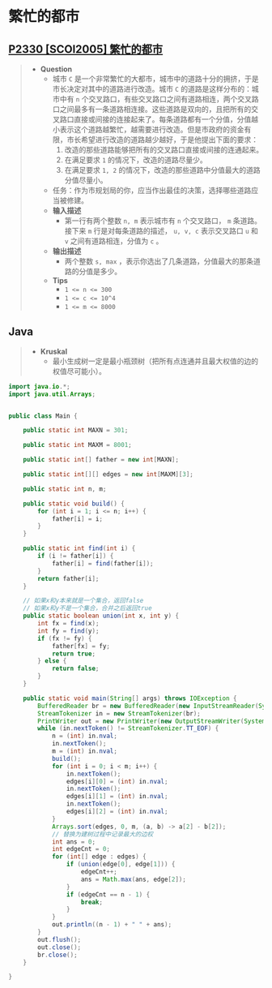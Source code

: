 # 繁忙的都市

## [P2330 [SCOI2005] 繁忙的都市](https://www.luogu.com.cn/problem/P2330)

> - **Question**
>   - 城市 `C` 是一个非常繁忙的大都市，城市中的道路十分的拥挤，于是市长决定对其中的道路进行改造。城市 `C` 的道路是这样分布的：城市中有 `n` 个交叉路口，有些交叉路口之间有道路相连，两个交叉路口之间最多有一条道路相连接。这些道路是双向的，且把所有的交叉路口直接或间接的连接起来了。每条道路都有一个分值，分值越小表示这个道路越繁忙，越需要进行改造。但是市政府的资金有限，市长希望进行改造的道路越少越好，于是他提出下面的要求：
>     1. 改造的那些道路能够把所有的交叉路口直接或间接的连通起来。
>     2. 在满足要求 `1` 的情况下，改造的道路尽量少。
>     3. 在满足要求 `1, 2` 的情况下，改造的那些道路中分值最大的道路分值尽量小。
>   - 任务：作为市规划局的你，应当作出最佳的决策，选择哪些道路应当被修建。
>   - **输入描述**
>     - 第一行有两个整数 `n, m` 表示城市有 `n` 个交叉路口， `m` 条道路。接下来 `m` 行是对每条道路的描述， `u, v, c` 表示交叉路口 `u` 和 `v` 之间有道路相连，分值为 `c` 。
>   - **输出描述**
>     - 两个整数 `s, max` ，表示你选出了几条道路，分值最大的那条道路的分值是多少。
>   - **Tips**
>     - `1 <= n <= 300`
>     - `1 <= c <= 10^4`
>     - `1 <= m <= 8000`

## Java

> - **Kruskal**
>   - 最小生成树一定是最小瓶颈树（把所有点连通并且最大权值的边的权值尽可能小）。

```java
import java.io.*;
import java.util.Arrays;


public class Main {

    public static int MAXN = 301;

    public static int MAXM = 8001;

    public static int[] father = new int[MAXN];

    public static int[][] edges = new int[MAXM][3];

    public static int n, m;

    public static void build() {
        for (int i = 1; i <= n; i++) {
            father[i] = i;
        }
    }

    public static int find(int i) {
        if (i != father[i]) {
            father[i] = find(father[i]);
        }
        return father[i];
    }

    // 如果x和y本来就是一个集合，返回false
    // 如果x和y不是一个集合，合并之后返回true
    public static boolean union(int x, int y) {
        int fx = find(x);
        int fy = find(y);
        if (fx != fy) {
            father[fx] = fy;
            return true;
        } else {
            return false;
        }
    }

    public static void main(String[] args) throws IOException {
        BufferedReader br = new BufferedReader(new InputStreamReader(System.in));
        StreamTokenizer in = new StreamTokenizer(br);
        PrintWriter out = new PrintWriter(new OutputStreamWriter(System.out));
        while (in.nextToken() != StreamTokenizer.TT_EOF) {
            n = (int) in.nval;
            in.nextToken();
            m = (int) in.nval;
            build();
            for (int i = 0; i < m; i++) {
                in.nextToken();
                edges[i][0] = (int) in.nval;
                in.nextToken();
                edges[i][1] = (int) in.nval;
                in.nextToken();
                edges[i][2] = (int) in.nval;
            }
            Arrays.sort(edges, 0, m, (a, b) -> a[2] - b[2]);
            // 替换为建树过程中记录最大的边权
            int ans = 0;
            int edgeCnt = 0;
            for (int[] edge : edges) {
                if (union(edge[0], edge[1])) {
                    edgeCnt++;
                    ans = Math.max(ans, edge[2]);
                }
                if (edgeCnt == n - 1) {
                    break;
                }
            }
            out.println((n - 1) + " " + ans);
        }
        out.flush();
        out.close();
        br.close();
    }

}
```

